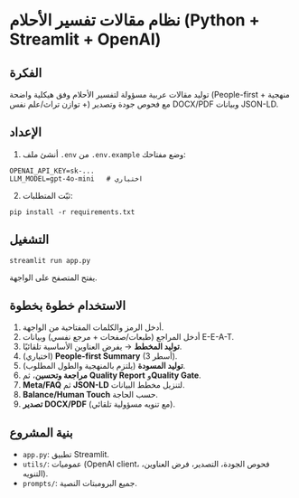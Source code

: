 # نظام مقالات تفسير الأحلام (Python + Streamlit + OpenAI)

## الفكرة
توليد مقالات عربية مسؤولة لتفسير الأحلام وفق هيكلية واضحة (People-first + منهجية + توازن تراث/علم نفس) مع فحوص جودة وتصدير DOCX/PDF وبيانات JSON-LD.

## الإعداد
1) أنشئ ملف `.env` من `.env.example` وضع مفتاحك:
```
OPENAI_API_KEY=sk-...
LLM_MODEL=gpt-4o-mini   # اختياري
```
2) ثبّت المتطلبات:
```
pip install -r requirements.txt
```

## التشغيل
```
streamlit run app.py
```
يفتح المتصفح على الواجهة.

## الاستخدام خطوة بخطوة
1. أدخل الرمز والكلمات المفتاحية من الواجهة.
2. أدخل المراجع (طبعات/صفحات + مرجع نفسي) وبيانات E-E-A-T.
3. **توليد المخطط** → يفرض العناوين الأساسية تلقائيًا.
4. (اختياري) **People-first Summary** (3 أسطر).
5. **توليد المسودة** (يلتزم بالمنهجية والطول المطلوب).
6. **مراجعة وتحسين**، ثم **Quality Report** و**Quality Gate**.
7. **Meta/FAQ** ثم **JSON-LD** لتنزيل مخطط البيانات.
8. **Balance/Human Touch** حسب الحاجة.
9. **تصدير DOCX/PDF** (مع تنويه مسؤولية تلقائي).

## بنية المشروع
- `app.py`: تطبيق Streamlit.
- `utils/`: عموميات (OpenAI client، فحوص الجودة، التصدير، فرض العناوين، التنويه).
- `prompts/`: جميع البرومبتات النصية.
